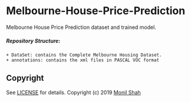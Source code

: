 # Melbourne-House-Price-Prediction
Melbourne House Price Prediction dataset and trained model.


##### Repository Structure:
```
+ DataSet: contains the Complete Melbourne Housing Dataset.
+ annotations: contains the xml files in PASCAL VOC format
```




## Copyright
See [LICENSE](LICENSE) for details.
Copyright (c) 2019 [Monil Shah](https://www.linkedin.com/in/monil-shah-140650142/)
